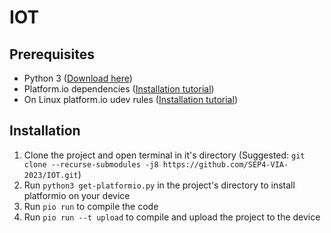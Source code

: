 # IOT

## Prerequisites
* Python 3 ([Download here](https://www.python.org/downloads/))
* Platform.io dependencies ([Installation tutorial](https://docs.platformio.org/en/stable/core/installation/shell-commands.html))
* On Linux platform.io udev rules ([Installation tutorial](https://docs.platformio.org/en/stable/core/installation/udev-rules.html))

## Installation
1. Clone the project and open terminal in it's directory (Suggested: `git clone --recurse-submodules -j8 https://github.com/SEP4-VIA-2023/IOT.git`)
2. Run `python3 get-platformio.py` in the project's directory to install platformio on your device
3. Run `pio run` to compile the code
4. Run `pio run --t upload` to compile and upload the project to the device